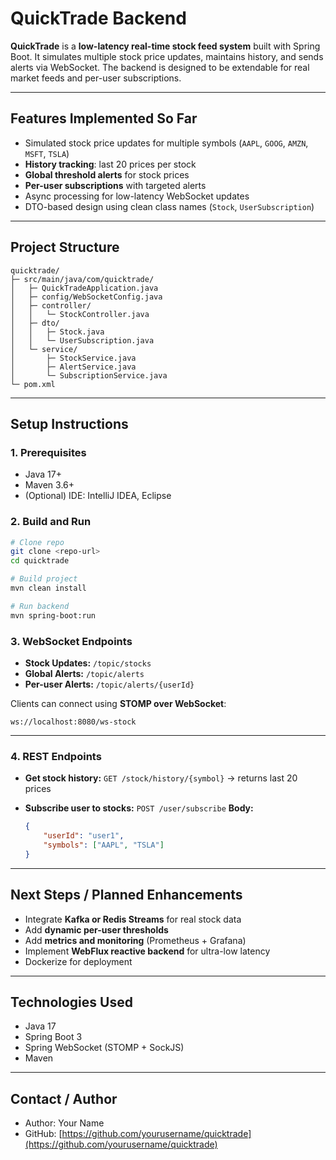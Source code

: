 # QuickTrade Backend

**QuickTrade** is a **low-latency real-time stock feed system** built with Spring Boot. It simulates multiple stock price updates, maintains history, and sends alerts via WebSocket. The backend is designed to be extendable for real market feeds and per-user subscriptions.

---

## **Features Implemented So Far**

* Simulated stock price updates for multiple symbols (`AAPL`, `GOOG`, `AMZN`, `MSFT`, `TSLA`)
* **History tracking**: last 20 prices per stock
* **Global threshold alerts** for stock prices
* **Per-user subscriptions** with targeted alerts
* Async processing for low-latency WebSocket updates
* DTO-based design using clean class names (`Stock`, `UserSubscription`)

---

## **Project Structure**

```
quicktrade/
├─ src/main/java/com/quicktrade/
│   ├─ QuickTradeApplication.java
│   ├─ config/WebSocketConfig.java
│   ├─ controller/
│   │   └─ StockController.java
│   ├─ dto/
│   │   ├─ Stock.java
│   │   └─ UserSubscription.java
│   └─ service/
│       ├─ StockService.java
│       ├─ AlertService.java
│       └─ SubscriptionService.java
└─ pom.xml
```

---

## **Setup Instructions**

### 1. Prerequisites

* Java 17+
* Maven 3.6+
* (Optional) IDE: IntelliJ IDEA, Eclipse

### 2. Build and Run

```bash
# Clone repo
git clone <repo-url>
cd quicktrade

# Build project
mvn clean install

# Run backend
mvn spring-boot:run
```

### 3. WebSocket Endpoints

* **Stock Updates:** `/topic/stocks`
* **Global Alerts:** `/topic/alerts`
* **Per-user Alerts:** `/topic/alerts/{userId}`

Clients can connect using **STOMP over WebSocket**:

```text
ws://localhost:8080/ws-stock
```

---

### 4. REST Endpoints

* **Get stock history:**
  `GET /stock/history/{symbol}` → returns last 20 prices

* **Subscribe user to stocks:**
  `POST /user/subscribe`
  **Body:**

  ```json
  {
      "userId": "user1",
      "symbols": ["AAPL", "TSLA"]
  }
  ```

---

## **Next Steps / Planned Enhancements**

* Integrate **Kafka or Redis Streams** for real stock data
* Add **dynamic per-user thresholds**
* Add **metrics and monitoring** (Prometheus + Grafana)
* Implement **WebFlux reactive backend** for ultra-low latency
* Dockerize for deployment

---

## **Technologies Used**

* Java 17
* Spring Boot 3
* Spring WebSocket (STOMP + SockJS)
* Maven

---

## **Contact / Author**

* Author: Your Name
* GitHub: [https://github.com/yourusername/quicktrade](https://github.com/yourusername/quicktrade)
